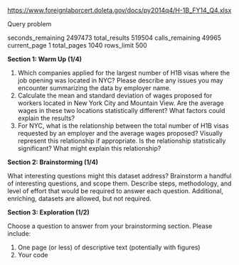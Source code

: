 https://www.foreignlaborcert.doleta.gov/docs/py2014q4/H-1B_FY14_Q4.xlsx



Query problem

seconds_remaining 2497473
total_results 519504
calls_remaining 49965
current_page 1
total_pages 1040
rows_limit 500



**Section 1: Warm Up (1/4)**



1. Which companies applied for the largest number of H­1B visas where the job opening was located in NYC? Please describe any issues you may encounter summarizing the data by employer name.
2. Calculate the mean and standard deviation of wages proposed for workers located in New York City and Mountain View. Are the average wages in these two locations statistically different? What factors could explain the results?
3. For NYC, what is the relationship between the total number of H­1B visas requested by an employer and the average wages proposed? Visually represent this relationship if appropriate. Is the relationship statistically significant? What might explain this relationship?

**Section 2: Brainstorming (1/4)**

What interesting questions might this dataset address? Brainstorm a handful of interesting questions, and scope them. Describe steps, methodology, and level of effort that would be required to answer each question. Additional, enriching, datasets are allowed, but not required.

**Section 3: Exploration (1/2)**

Choose a question to answer from your brainstorming section. Please include:

1. One page (or less) of descriptive text (potentially with figures)
2. Your code